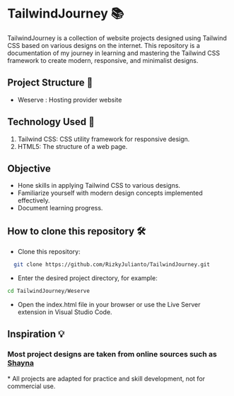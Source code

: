 
# TailwindJourney 📚
TailwindJourney is a collection of website projects designed using Tailwind CSS based on various designs on the internet. This repository is a documentation of my journey in learning and mastering the Tailwind CSS framework to create modern, responsive, and minimalist designs.

## Project Structure 📂

 - Weserve : Hosting provider website
 

## Technology Used 🚀
<ol>
  <li>Tailwind CSS: CSS utility framework for responsive design.</li>
   <li>HTML5: The structure of a web page.</li>
</ol>


## Objective 
- Hone skills in applying Tailwind CSS to various designs.
- Familiarize yourself with modern design concepts implemented effectively.
- Document learning progress.


## How to clone this repository 🛠️

- Clone this repository:
```bash
  git clone https://github.com/RizkyJulianto/TailwindJourney.git
```

- Enter the desired project directory, for example:
```bash
cd TailwindJourney/Weserve
```
- Open the index.html file in your browser or use the Live Server extension in Visual Studio Code.


## Inspiration 💡
<h3>Most project designs are taken from online sources such as <a href="">Shayna</a></h3>
* All projects are adapted for practice and skill development, not for commercial use.


